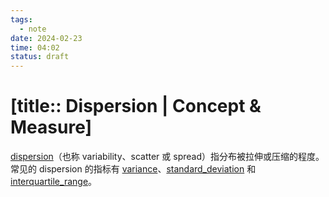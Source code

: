 ```yaml
---
tags:
  - note
date: 2024-02-23
time: 04:02
status: draft
---
```


# [title:: Dispersion | Concept & Measure]

[dispersion](dispersion)（也称 variability、scatter 或 spread）指分布被拉伸或压缩的程度。常见的 dispersion 的指标有 [variance](variance)、[standard_deviation](standard_deviation) 和 [interquartile_range](interquartile_range)。


